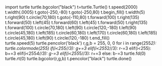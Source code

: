 import turtle
turtle.bgcolor("black")
t=turtle.Turtle()
t.speed(2000)
t.width(.0005)
t.goto(-250,-80)
t.goto(-250,80)
t.begin_fill()
t.width(5)
t.right(90)
t.circle(70,180)
t.goto(-110,80)
t.forward(100)
t.right(135)
t.forward(50)
t.left(45)
t.forward(60)
t.left(45)
t.forward(50)
t.right(135)
t.forward(100)
t.circle(70,180)
t.left(90)
t.circle(120,-180)
t.left(90)
t.circle(45,180)
t.left(185)
t.circle(60,180)
t.left(170)
t.circle(60,180)
t.left(185)
t.circle(45,180)
t.left(90)
t.circle(120,-180)
t.end_fill()   
turtle.speed(5)
turtle.pencolor('black')
r,g,b = 255, 0, 0
for i in range(255*2):
    turtle.colormode(255)
    if(i<255//3):
        g+=3
    elif(i<255*2//3):
        r-=3
    elif(i<255):
        b+=3
    elif(i<255*4//3):
        g-=3
    elif(i<255*5//3):
        r+=3
    else:
        b-=3
    turtle.fd(0)
    turtle.rt(0)
    turtle.bgcolor(r,g,b)
    t.pencolor("black")
turtle.done()
